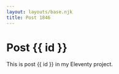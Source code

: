 ```yaml
---
layout: layouts/base.njk
title: Post 1846
---
```


# Post {{ id }}

This is post {{ id }} in my Eleventy project.
